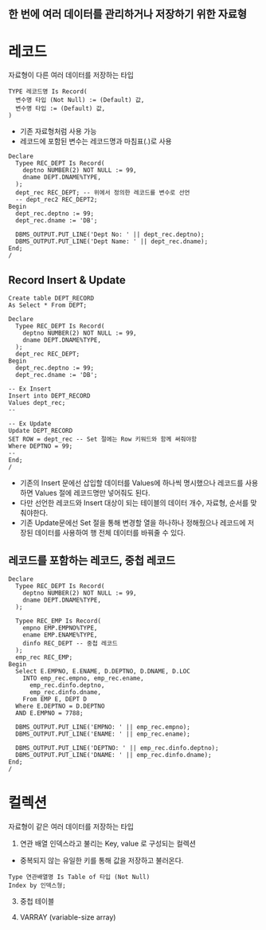 한 번에 여러 데이터를 관리하거나 저장하기 위한 자료형
---

# 레코드
자료형이 다른 여러 데이터를 저장하는 타입
```
TYPE 레코드명 Is Record(
  변수명 타입 (Not Null) := (Default) 값,
  변수명 타입 := (Default) 값,
)
```
- 기존 자료형처럼 사용 가능
- 레코드에 포함된 변수는 레코드명과 마침표(.)로 사용

```
Declare
  Typee REC_DEPT Is Record(
    deptno NUMBER(2) NOT NULL := 99,
    dname DEPT.DNAME%TYPE,
  );
  dept_rec REC_DEPT; -- 위에서 정의한 레코드를 변수로 선언
  -- dept_rec2 REC_DEPT2;
Begin
  dept_rec.deptno := 99;
  dept_rec.dname := 'DB';

  DBMS_OUTPUT.PUT_LINE('Dept No: ' || dept_rec.deptno);
  DBMS_OUTPUT.PUT_LINE('Dept Name: ' || dept_rec.dname);
End;
/
```

## Record Insert & Update
```
Create table DEPT_RECORD
As Select * From DEPT;

Declare
  Typee REC_DEPT Is Record(
    deptno NUMBER(2) NOT NULL := 99,
    dname DEPT.DNAME%TYPE,
  );
  dept_rec REC_DEPT;
Begin
  dept_rec.deptno := 99;
  dept_rec.dname := 'DB';

-- Ex Insert
Insert into DEPT_RECORD
Values dept_rec;
--

-- Ex Update
Update DEPT_RECORD
SET ROW = dept_rec -- Set 절에는 Row 키워드와 함께 써줘야함
Where DEPTNO = 99;
--
End;
/
```
- 기존의 Insert 문에선 삽입할 데이터를 Values에 하나씩 명시했으나 레코드를 사용하면 Values 절에 레코드명만 넣어줘도 된다.
- 다만 선언한 레코드와 Insert 대상이 되는 테이블의 데이터 개수, 자료형, 순서를 맞춰야한다.
- 기존 Update문에선 Set 절을 통해 변경할 열을 하나하나 정해줬으나 레코드에 저장된 데이터를 사용하여 행 전체 데이터를 바꿔줄 수 있다.


## 레코드를 포함하는 레코드, 중첩 레코드
```
Declare
  Typee REC_DEPT Is Record(
    deptno NUMBER(2) NOT NULL := 99,
    dname DEPT.DNAME%TYPE,
  );

  Typee REC_EMP Is Record(
    empno EMP.EMPNO%TYPE,
    ename EMP.ENAME%TYPE,
    dinfo REC_DEPT -- 중첩 레코드
  );
  emp_rec REC_EMP;
Begin
  Select E.EMPNO, E.ENAME, D.DEPTNO, D.DNAME, D.LOC
    INTO emp_rec.empno, emp_rec.ename,
      emp_rec.dinfo.deptno,
      emp_rec.dinfo.dname,
    From EMP E, DEPT D
  Where E.DEPTNO = D.DEPTNO
  AND E.EMPNO = 7788;

  DBMS_OUTPUT.PUT_LINE('EMPNO: ' || emp_rec.empno);
  DBMS_OUTPUT.PUT_LINE('ENAME: ' || emp_rec.ename);

  DBMS_OUTPUT.PUT_LINE('DEPTNO: ' || emp_rec.dinfo.deptno);
  DBMS_OUTPUT.PUT_LINE('DNAME: ' || emp_rec.dinfo.dname);
End;
/
```


# 컬렉션
자료형이 같은 여러 데이터를 저장하는 타입

1. 연관 배열
인덱스라고 불리는 Key, value 로 구성되는 컬렉션
- 중복되지 않는 유일한 키를 통해 값을 저장하고 불러온다.
```
Type 연관배열명 Is Table of 타입 (Not Null)
Index by 인덱스형;
```

3. 중첩 테이블

4. VARRAY (variable-size array)


